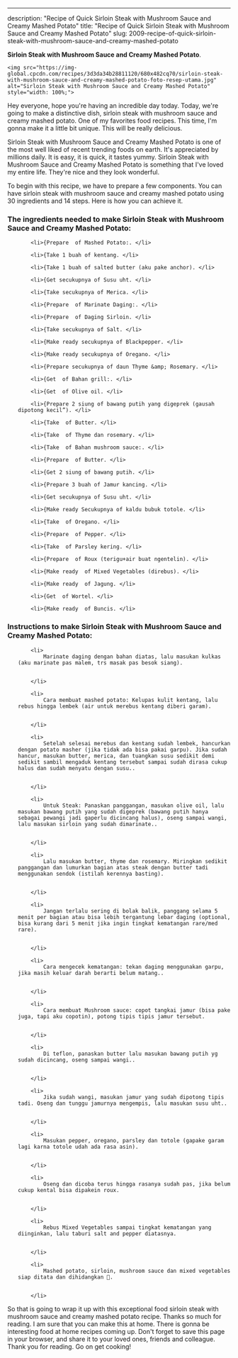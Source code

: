 ---
description: "Recipe of Quick Sirloin Steak with Mushroom Sauce and Creamy Mashed Potato"
title: "Recipe of Quick Sirloin Steak with Mushroom Sauce and Creamy Mashed Potato"
slug: 2009-recipe-of-quick-sirloin-steak-with-mushroom-sauce-and-creamy-mashed-potato

<p>
	<strong>Sirloin Steak with Mushroom Sauce and Creamy Mashed Potato</strong>. 
	
</p>
<p>
	
	<img src="https://img-global.cpcdn.com/recipes/3d3da34b28811120/680x482cq70/sirloin-steak-with-mushroom-sauce-and-creamy-mashed-potato-foto-resep-utama.jpg" alt="Sirloin Steak with Mushroom Sauce and Creamy Mashed Potato" style="width: 100%;">
	
	
</p>
<p>
	Hey everyone, hope you're having an incredible day today. Today, we're going to make a distinctive dish, sirloin steak with mushroom sauce and creamy mashed potato. One of my favorites food recipes. This time, I'm gonna make it a little bit unique. This will be really delicious.
</p>
	
<p>
	
</p>
<p>
	Sirloin Steak with Mushroom Sauce and Creamy Mashed Potato is one of the most well liked of recent trending foods on earth. It's appreciated by millions daily. It is easy, it is quick, it tastes yummy. Sirloin Steak with Mushroom Sauce and Creamy Mashed Potato is something that I've loved my entire life. They're nice and they look wonderful.
</p>

<p>
To begin with this recipe, we have to prepare a few components. You can have sirloin steak with mushroom sauce and creamy mashed potato using 30 ingredients and 14 steps. Here is how you can achieve it.
</p>

<h3>The ingredients needed to make Sirloin Steak with Mushroom Sauce and Creamy Mashed Potato:</h3>

<ol>
	
		<li>{Prepare  of Mashed Potato:. </li>
	
		<li>{Take 1 buah of kentang. </li>
	
		<li>{Take 1 buah of salted butter (aku pake anchor). </li>
	
		<li>{Get secukupnya of Susu uht. </li>
	
		<li>{Take secukupnya of Merica. </li>
	
		<li>{Prepare  of Marinate Daging:. </li>
	
		<li>{Prepare  of Daging Sirloin. </li>
	
		<li>{Take secukupnya of Salt. </li>
	
		<li>{Make ready secukupnya of Blackpepper. </li>
	
		<li>{Make ready secukupnya of Oregano. </li>
	
		<li>{Prepare secukupnya of daun Thyme &amp; Rosemary. </li>
	
		<li>{Get  of Bahan grill:. </li>
	
		<li>{Get  of Olive oil. </li>
	
		<li>{Prepare 2 siung of bawang putih yang digeprek (gausah dipotong kecil”). </li>
	
		<li>{Take  of Butter. </li>
	
		<li>{Take  of Thyme dan rosemary. </li>
	
		<li>{Take  of Bahan mushroom sauce:. </li>
	
		<li>{Prepare  of Butter. </li>
	
		<li>{Get 2 siung of bawang putih. </li>
	
		<li>{Prepare 3 buah of Jamur kancing. </li>
	
		<li>{Get secukupnya of Susu uht. </li>
	
		<li>{Make ready Secukupnya of kaldu bubuk totole. </li>
	
		<li>{Take  of Oregano. </li>
	
		<li>{Prepare  of Pepper. </li>
	
		<li>{Take  of Parsley kering. </li>
	
		<li>{Prepare  of Roux (terigu+air buat ngentelin). </li>
	
		<li>{Make ready  of Mixed Vegetables (direbus). </li>
	
		<li>{Make ready  of Jagung. </li>
	
		<li>{Get  of Wortel. </li>
	
		<li>{Make ready  of Buncis. </li>
	
</ol>
<p>
	
</p>

<h3>Instructions to make Sirloin Steak with Mushroom Sauce and Creamy Mashed Potato:</h3>

<ol>
	
		<li>
			Marinate daging dengan bahan diatas, lalu masukan kulkas (aku marinate pas malem, trs masak pas besok siang).
			
			
		</li>
	
		<li>
			Cara membuat mashed potato: Kelupas kulit kentang, lalu rebus hingga lembek (air untuk merebus kentang diberi garam).
			
			
		</li>
	
		<li>
			Setelah selesai merebus dan kentang sudah lembek, hancurkan dengan potato masher (jika tidak ada bisa pakai garpu). Jika sudah hancur, masukan butter, merica, dan tuangkan susu sedikit demi sedikit sambil mengaduk kentang tersebut sampai sudah dirasa cukup halus dan sudah menyatu dengan susu..
			
			
		</li>
	
		<li>
			Untuk Steak: Panaskan panggangan, masukan olive oil, lalu masukan bawang putih yang sudah digeprek (bawang putih hanya sebagai pewangi jadi gaperlu dicincang halus), oseng sampai wangi, lalu masukan sirloin yang sudah dimarinate..
			
			
		</li>
	
		<li>
			Lalu masukan butter, thyme dan rosemary. Miringkan sedikit panggangan dan lumurkan bagian atas steak dengan butter tadi menggunakan sendok (istilah kerennya basting).
			
			
		</li>
	
		<li>
			Jangan terlalu sering di bolak balik, panggang selama 5 menit per bagian atau bisa lebih tergantung lebar daging (optional, bisa kurang dari 5 menit jika ingin tingkat kematangan rare/med rare).
			
			
		</li>
	
		<li>
			Cara mengecek kematangan: tekan daging menggunakan garpu, jika masih keluar darah berarti belum matang..
			
			
		</li>
	
		<li>
			Cara membuat Mushroom sauce: copot tangkai jamur (bisa pake juga, tapi aku copotin), potong tipis tipis jamur tersebut.
			
			
		</li>
	
		<li>
			Di teflon, panaskan butter lalu masukan bawang putih yg sudah dicincang, oseng sampai wangi..
			
			
		</li>
	
		<li>
			Jika sudah wangi, masukan jamur yang sudah dipotong tipis tadi. Oseng dan tunggu jamurnya mengempis, lalu masukan susu uht..
			
			
		</li>
	
		<li>
			Masukan pepper, oregano, parsley dan totole (gapake garam lagi karna totole udah ada rasa asin).
			
			
		</li>
	
		<li>
			Oseng dan dicoba terus hingga rasanya sudah pas, jika belum cukup kental bisa dipakein roux.
			
			
		</li>
	
		<li>
			Rebus Mixed Vegetables sampai tingkat kematangan yang diinginkan, lalu taburi salt and pepper diatasnya.
			
			
		</li>
	
		<li>
			Mashed potato, sirloin, mushroom sauce dan mixed vegetables siap ditata dan dihidangkan 🥰.
			
			
		</li>
	
</ol>

<p>
	
</p>

<p>
	So that is going to wrap it up with this exceptional food sirloin steak with mushroom sauce and creamy mashed potato recipe. Thanks so much for reading. I am sure that you can make this at home. There is gonna be interesting food at home recipes coming up. Don't forget to save this page in your browser, and share it to your loved ones, friends and colleague. Thank you for reading. Go on get cooking!
</p>
